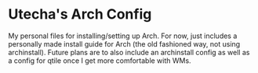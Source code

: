 # Utecha's Arch Config
My personal files for installing/setting up Arch. For now, just includes a personally made install guide for Arch (the old fashioned way, not using archinstall).
Future plans are to also include an archinstall config as well as a config for qtile once I get more comfortable with WMs.
